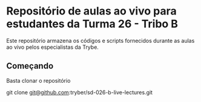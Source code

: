 # Repositório de aulas ao vivo para estudantes da Turma 26 - Tribo B

Este repositório armazena os códigos e scripts fornecidos durante as aulas ao vivo pelos especialistas da Trybe.

## Começando

Basta clonar o repositório

git clone git@github.com:tryber/sd-026-b-live-lectures.git